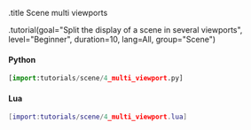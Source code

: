.title Scene multi viewports

.tutorial(goal="Split the display of a scene in several viewports", level="Beginner", duration=10, lang=All, group="Scene")

#### Python

```python
[import:tutorials/scene/4_multi_viewport.py]
```

#### Lua

```lua
[import:tutorials/scene/4_multi_viewport.lua]
```
